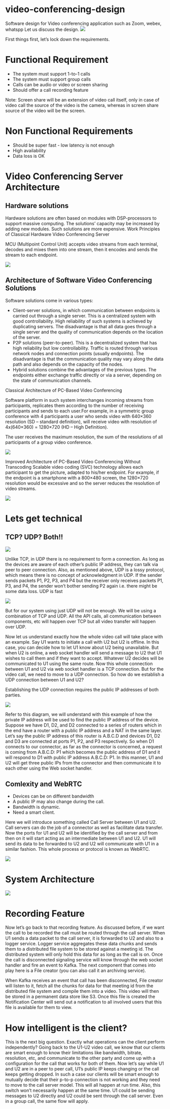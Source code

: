 # video-conferencing-design
Software design for Video conferencing application such as Zoom, webex, whatspp
Let us discuss the design.
![](assets/devices.jpg)

First things first, let’s lock down the requirements.
# Functional Requirement

- The system must support 1-to-1 calls
- The system must support group calls
- Calls can be audio or video or screen sharing
- Should offer a call recording feature

Note: Screen share will be an extension of video call itself, only in case of video call the source of the video is the camera, whereas in screen share source of the video will be the screen.

# Non Functional Requirements
- Should be super fast - low latency is not enough
- High availability
- Data loss is OK

# Video Conferencing Server Architecture
## Hardware solutions
Hardware solutions are often based on modules with DSP-processors to support massive computing. The solutions’ capacity may be increased by adding new modules. Such solutions are more expensive.
Work Principles of Classical Hardware Video Conferencing Server

MCU (Multipoint Control Unit) accepts video streams from each terminal, decodes and mixes them into one stream, then it encodes and sends the stream to each endpoint.

![](assets/mcu-endpoints.png)

## Architecture of Software Video Conferencing Solutions
Software solutions come in various types:
- Client-server solutions, in which communication between endpoints is carried out through a single server. This is a centralized system with good controllability. High reliability of such systems is achieved by duplicating servers. The disadvantage is that all data goes through a single server and the quality of communication depends on the location of the server.
- P2P solutions (peer-to-peer). This is a decentralized system that has high reliability but low controllability. Traffic is routed through various network nodes and connection points (usually endpoints). The disadvantage is that the communication quality may vary along the data path and also depends on the capacity of the nodes.
- Hybrid solutions combine the advantages of the previous types. The endpoints either exchange traffic directly or via a server, depending on the state of communication channels.

Classical Architecture of PC-Based Video Conferencing

Software platform in such system interchanges incoming streams from participants, replicates them according to the number of receiving participants and sends to each user.For example, in a symmetric group conference with 4 participants a user who sends video with 640×360 resolution (SD – standard definition), will receive video with resolution of 4x(640×360) = 1280×720 (HD – High Definition).

The user receives the maximum resolution, the sum of the resolutions of all participants of a group video conference. 

![](assets/server-software.png)


Improved Architecture of PC-Based Video Conferencing Without Transcoding
Scalable video coding (SVC) technology allows each participant to get the picture, adapted to his/her endpoint. For example, if the endpoint is a smartphone with a 800×480 screen, the 1280×720 resolution would be excessive and so the server reduces the resolution of video streams.

![](assets/architecture-without-transcoding.png)

# Lets get technical 
## TCP? UDP? Both!!
![](assets/tcpudp1.jpg)

Unlike TCP, in UDP there is no requirement to form a connection. As long as the devices are aware of each other’s public IP address, they can talk via peer to peer connection. Also, as mentioned above, UDP is a lossy protocol, which means there is no concept of acknowledgment in UDP. If the sender sends packets P1, P2, P3, and P4 but the receiver only receives packets P1, P3, and P4, the sender won’t bother sending P2 again i.e. there might be some data loss.
UDP is fast

![](assets/tcpudp2.jpg)

But for our system using just UDP will not be enough. We will be using a combination of TCP and UDP. All the API calls, all communication between components, etc will happen over TCP but all video transfer will happen over UDP.

Now let us understand exactly how the whole video call will take place with an example. Say U1 wants to initiate a call with U2 but U2 is offline. In this case, you can decide how to let U1 know about U2 being unavailable. But when U2 is online, a web socket handler will send a message to U2 that U1 wishes to call them and if they want to accept. Whatever U2 decides will be communicated to U1 using the same route. Now this whole connection between U1 and U2 via web socket handler is a TCP connection. But for the video call, we need to move to a UDP connection. So how do we establish a UDP connection between U1 and U2?

Establishing the UDP connection requires the public IP addresses of both parties.

![](assets/part2.png)

Refer to this diagram, we will understand with this example of how the private IP address will be used to find the public IP address of the device. Suppose we have D1, D2, and D2 connected to a series of routers which in the end have a router with a public IP address and a NAT in the same layer. Let’s say the public IP address of this router is A.B.C.D and devices D1, D2 and D3 are connected at ports P1, P2, and P3 respectively. So when D1 connects to our connector, as far as the connector is concerned, a request is coming from A.B.C.D: P1 which becomes the public address of D1 and it will respond to D1 with public IP address A.B.C.D: P1. In this manner, U1 and U2 will get three public IPs from the connector and then communicate it to each other using the Web socket handler.

## Comlexity and WebRTC
- Devices can be on different bandwidth
- A public IP may also change during the call.
- Bandwidth is dynamic.
- Need a smart client.

Here we will introduce something called Call Server between U1 and U2. Call servers can do the job of a connector as well as facilitate data transfer. Now the ports for U1 and U2 will be identified by the call server and from then on it will start acting as an intermediate between U1 and U2. U1 will send its data to be forwarded to U2 and U2 will communicate with U1 in a similar fashion. This whole process or protocol is known as WebRTC.

![](assets/part1.png)

# System Architecture
![](assets/part4.png)

# Recording Feature
Now let’s go back to that recording feature. As discussed before, if we want the call to be recorded the call must be routed through the call server. When U1 sends a data packet to the call server, it is forwarded to U2 and also to a logger service. Logger service aggregates these data chunks and sends them to a distributed file system to be stored against a meeting id. The distributed system will only hold this data for as long as the call is on. Once the call is disconnected signaling service will know through the web socket handler and fire an event to Kafka. The next component that comes into play here is a File creator (you can also call it an archiving service).

When Kafka receives an event that call has been disconnected, File creator will listen to it, fetch all the chunks for data for that meeting id from the distributed file system and compile them into a video. This video will then be stored in a permanent data store like S3. Once this file is created the Notification Center will send out a notification to all involved users that this file is available for them to view.

# How intelligent is the client?
This is the next big question. Exactly what operations can the client perform independently? Going back to the U1-U2 video call, we know that our clients are smart enough to know their limitations like bandwidth, bitrate, resolution, etc, and communicate to the other party and come up with a configuration for the call that works for both of them. Now let’s say while U1 and U2 are in a peer to peer call, U1’s public IP keeps changing or the call keeps getting dropped. In such a case our clients will be smart enough to mutually decide that their p-to-p connection is not working and they need to move to the call server model. This will all happen at run time. Also, this switch won’t necessarily happen at the same time. U1 could be sending messages to U2 directly and U2 could be sent through the call server. Even in a group call, the same flow will apply.

